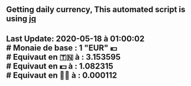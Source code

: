 ## Getting daily currency, This automated script is using [jq](https://stedolan.github.io/jq/)
## Last Update:  2020-05-18 à 01:00:02 </br># Monaie de base : 1 "EUR" 💶 </br> # Equivaut en 🇹🇳 à :  3.153595 </br> # Equivaut en 💵 à : 1.082315</br> # Equivaut en 🐱‍💻 à :  0.000112
